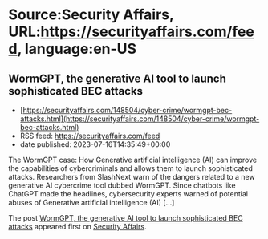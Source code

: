 # Source:Security Affairs, URL:https://securityaffairs.com/feed, language:en-US

## WormGPT, the generative AI tool to launch sophisticated BEC attacks
 - [https://securityaffairs.com/148504/cyber-crime/wormgpt-bec-attacks.html](https://securityaffairs.com/148504/cyber-crime/wormgpt-bec-attacks.html)
 - RSS feed: https://securityaffairs.com/feed
 - date published: 2023-07-16T14:35:49+00:00

<p>The WormGPT case: How Generative artificial intelligence (AI) can improve the capabilities of cybercriminals and allows them to launch sophisticated attacks. Researchers from SlashNext warn of the dangers related to a new generative AI cybercrime tool dubbed WormGPT. Since chatbots like ChatGPT made the headlines, cybersecurity experts warned of potential abuses of Generative artificial intelligence (AI) [&#8230;]</p>
<p>The post <a href="https://securityaffairs.com/148504/cyber-crime/wormgpt-bec-attacks.html" rel="nofollow">WormGPT, the generative AI tool to launch sophisticated BEC attacks</a> appeared first on <a href="https://securityaffairs.com" rel="nofollow">Security Affairs</a>.</p>

